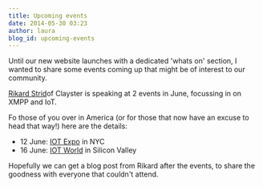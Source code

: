 ```yaml
---
title: Upcoming events
date: 2014-05-30 03:23
author: laura
blog_id: upcoming-events
---
```


Until our new website launches with a dedicated 'whats on' section, I wanted to share some events coming up that might be of interest to our community.

[Rikard Strid](https://twitter.com/rikardstrid)of Clayster is speaking at 2 events in June, focussing in on XMPP and IoT.

Fo those of you over in America (or for those that now have an excuse to head that way!) here are the details:

- 12 June: [IOT Expo](http://iot.ulitzer.com/node/3015783) in NYC
- 16 June: [IOT World](http://iotworldevent.com/open-source-iot/) in Silicon Valley

Hopefully we can get a blog post from Rikard after the events, to share the goodness with everyone that couldn't attend.
 

